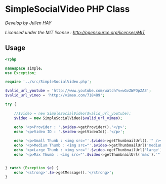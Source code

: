SimpleSocialVideo PHP Class
===========================

*Develop by Julien HAY*

*Licensed under the MIT license : http://opensource.org/licenses/MIT*

Usage
------

```php
<?php

namespace simple;
use Exception;

require '../src/SimpleSocialVideo.php';

$valid_url_youtube = 'http://www.youtube.com/watch?v=wGvZWPOpZAE';
$valid_url_vimeo = 'http://vimeo.com/718489';

try {
    
    //$video = new SimpleSocialVideo($valid_url_youtube);
    $video = new SimpleSocialVideo($valid_url_vimeo);
    
    echo '<p>Provider : '.$video->getProvider().'</p>';
    echo '<p>Video ID : '.$video->getVideoId().'</p>';

    echo '<p>Small Thumb : <img src="'.$video->getThumbnailUrl().'" /></p>';
    echo '<p>Medium Thumb : <img src="'.$video->getThumbnailUrl('medium').'" /></p>';
    echo '<p>Large Thumb : <img src="'.$video->getThumbnailUrl('large').'" /></p>';
    echo '<p>Max Thumb : <img src="'.$video->getThumbnailUrl('max').'" /></p>';


} catch (Exception $e) {
    echo '<strong>'.$e->getMessage().'</strong>';
}
```


